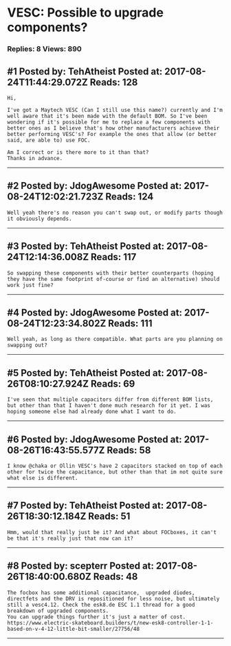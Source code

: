 # VESC: Possible to upgrade components?

### Replies: 8 Views: 890

## \#1 Posted by: TehAtheist Posted at: 2017-08-24T11:44:29.072Z Reads: 128

```
Hi,

I've got a Maytech VESC (Can I still use this name?) currently and I'm well aware that it's been made with the default BOM. So I've been wondering if it's possible for me to replace a few components with better ones as I believe that's how other manufacturers achieve their better performing VESC's? For example the ones that allow (or better said, are able to) use FOC.

Am I correct or is there more to it than that?
Thanks in advance.
```

---
## \#2 Posted by: JdogAwesome Posted at: 2017-08-24T12:02:21.723Z Reads: 124

```
Well yeah there's no reason you can't swap out, or modify parts though it obviously depends.
```

---
## \#3 Posted by: TehAtheist Posted at: 2017-08-24T12:14:36.008Z Reads: 117

```
So swapping these components with their better counterparts (hoping they have the same footprint of-course or find an alternative) should work just fine?
```

---
## \#4 Posted by: JdogAwesome Posted at: 2017-08-24T12:23:34.802Z Reads: 111

```
Well yeah, as long as there compatible. What parts are you planning on swapping out?
```

---
## \#5 Posted by: TehAtheist Posted at: 2017-08-26T08:10:27.924Z Reads: 69

```
I've seen that multiple capacitors differ from different BOM lists, but other than that I haven't done much research for it yet. I was hoping someone else had already done what I want to do.
```

---
## \#6 Posted by: JdogAwesome Posted at: 2017-08-26T16:43:55.577Z Reads: 58

```
I know @chaka or Ollin VESC's have 2 capacitors stacked on top of each other for twice the capacitance, but other than that im not quite sure what else is different.
```

---
## \#7 Posted by: TehAtheist Posted at: 2017-08-26T18:30:12.184Z Reads: 51

```
Hmm, would that really just be it? And what about FOCboxes, it can't be that it's really just that now can it?
```

---
## \#8 Posted by: scepterr Posted at: 2017-08-26T18:40:00.680Z Reads: 48

```
The focbox has some additional capacitance,  upgraded diodes, directfets and the DRV is repositioned for less noise, but ultimately still a vesc4.12. Check the esk8.de ESC 1.1 thread for a good breakdown of upgraded components.
You can upgrade things further it's just a matter of cost.
https://www.electric-skateboard.builders/t/new-esk8-controller-1-1-based-on-v-4-12-little-bit-smaller/27756/48
```

---
